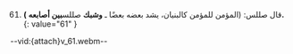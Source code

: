 61. قال صللس: (المؤمن للمؤمن كالبنيان، يشد بعضه بعضًا ـ **وشبك** صللس**بين أصابعه ).**
{: value="61" }

--vid:{attach}v_61.webm--
